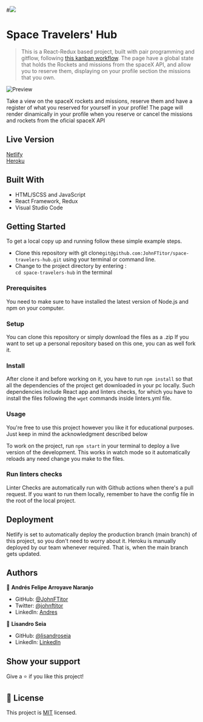 #![](https://img.shields.io/badge/Microverse-blueviolet)

# Space Travelers' Hub

> This is a React-Redux based project, built with pair programming and gitflow, following [this kanban workflow](https://github.com/JohnFTitor/space-travelers-hub/projects/1). The page have a global state that holds the Rockets and missions from the spaceX API, and allow you to reserve them, displaying on your profile section the missions that you own.

![Preview](./preview.gif)

Take a view on the spaceX rockets and missions, reserve them and have a register of what you reserved for yourself in your profile! The page will render dinamically in your profile when you reserve or cancel the missions and rockets from the oficial spaceX API

## Live Version 

[Netlify](https://jfbook-store.netlify.app) <br/>
[Heroku](https://jfbook-store.herokuapp.com/)

## Built With

- HTML/SCSS and JavaScript
- React Framework, Redux
- Visual Studio Code

## Getting Started

To get a local copy up and running follow these simple example steps.

- Clone this repository with git clone```git@github.com:JohnFTitor/space-travelers-hub.git``` using your terminal or command line.
- Change to the project directory by entering : <br>
```cd space-travelers-hub``` in the terminal

### Prerequisites

You need to make sure to have installed the latest version of Node.js and npm on your computer.

### Setup

You can clone this repository or simply download the files as a .zip
If you want to set up a personal repository based on this one, you can as well fork it.

### Install

After clone it and before working on it, you have to run ```npm install``` so that all the dependencies of the project get downloaded in your pc locally.
Such dependencies include React app and linters checks, for which you have to install the files following the ```wget``` commands inside linters.yml file.   
   
### Usage

You're free to use this project however you like it for educational purposes. Just keep in mind the acknowledgment described below

To work on the project, run ```npm start``` in your terminal to deploy a live version of the development. This works in watch mode so it automatically reloads any need change you make to the files. 

### Run linters checks

Linter Checks are automatically run with Github actions when there's a pull request. If you want to run them locally, remember to have the config file in the root of the local project.

## Deployment

Netlify is set to automatically deploy the production branch (main branch) of this project, so you don't need to worry about it.
Heroku is manually deployed by our team whenever required. That is, when the main branch gets updated.

## Authors

👤 **Andrés Felipe Arroyave Naranjo**

- GitHub: [@JohnFTitor](https://github.com/JohnFTitor)
- Twitter: [@johnftitor](https://twitter.com/johnftitor)
- LinkedIn: [Andres](https://www.linkedin.com/in/andresarroyavenaranjo/?locale=en_US)

👤 **Lisandro Seia**

- GitHub: [@lisandroseia](https://github.com/lisandroseia)
- LinkedIn: [LinkedIn](https://www.linkedin.com/in/lisandroseia/) 

## Show your support

Give a ⭐️ if you like this project!

## 📝 License

This project is [MIT](./MIT.md) licensed.